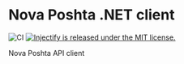 # Nova Poshta .NET client

![CI](https://github.com/vladhrapov/nova-poshta-client/workflows/CI/badge.svg?branch=develop)
<span>
  <a href="https://github.com/vladhrapov/uwp-dependency-injection/blob/master/LICENSE">
    <img src="https://img.shields.io/badge/license-MIT-blue.svg" alt="Injectify is released under the MIT license." />
  </a>
</span>

Nova Poshta API client